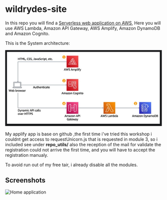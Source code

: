 # wildrydes-site

In this repo you will find a [Serverless web application on AWS](https://aws.amazon.com/getting-started/hands-on/build-serverless-web-app-lambda-apigateway-s3-dynamodb-cognito/),
Here you will use AWS Lambda, Amazon API Gateway, AWS Amplify, Amazon DynamoDB and Amazon Cognito. 

This is the System architecture: 

![Home application](https://github.com/DanerSound/wildrydes-site/blob/main/repo_utils/img/wildriders.jpg)

My applify app is base on github ,the first time i've tried this workshop i couldnt get access to requestUnicorn.js that is requested in module 3, so i included see under **repo_utils/**
also the reception of the mail for validate the registration could not arrive the first time, and you will have to accept the registration manualy.

To avoid run out of my free tair, i already disable all the modules.

## Screenshots
![Home application](https://github.com/DanerSound/wildrydes-site/blob/main/repo_utils/img/wildride.PNG)
            
